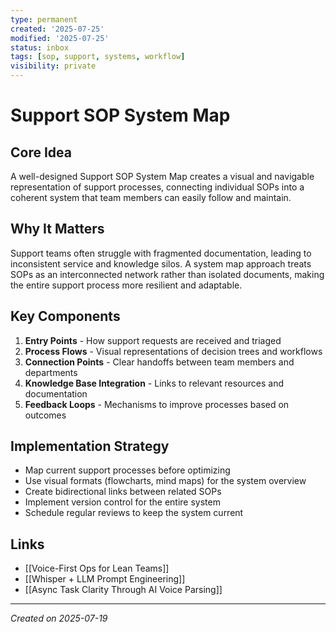 ```yaml
---
type: permanent
created: '2025-07-25'
modified: '2025-07-25'
status: inbox
tags: [sop, support, systems, workflow]
visibility: private
---
```

# Support SOP System Map

## Core Idea
A well-designed Support SOP System Map creates a visual and navigable representation of support processes, connecting individual SOPs into a coherent system that team members can easily follow and maintain.

## Why It Matters
Support teams often struggle with fragmented documentation, leading to inconsistent service and knowledge silos. A system map approach treats SOPs as an interconnected network rather than isolated documents, making the entire support process more resilient and adaptable.

## Key Components
1. **Entry Points** - How support requests are received and triaged
2. **Process Flows** - Visual representations of decision trees and workflows
3. **Connection Points** - Clear handoffs between team members and departments
4. **Knowledge Base Integration** - Links to relevant resources and documentation
5. **Feedback Loops** - Mechanisms to improve processes based on outcomes

## Implementation Strategy
- Map current support processes before optimizing
- Use visual formats (flowcharts, mind maps) for the system overview
- Create bidirectional links between related SOPs
- Implement version control for the entire system
- Schedule regular reviews to keep the system current

## Links
- [[Voice-First Ops for Lean Teams]]
- [[Whisper + LLM Prompt Engineering]]
- [[Async Task Clarity Through AI Voice Parsing]]

---

*Created on 2025-07-19*
